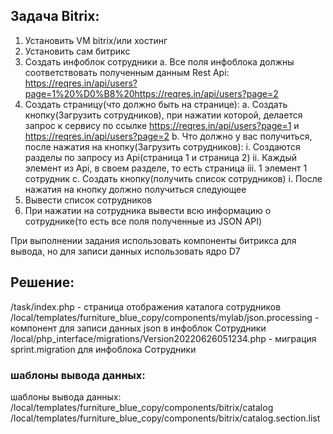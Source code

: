 
## Задача Bitrix:

1.	Установить VM bitrix/или хостинг
2.	Установить сам битрикс
3.	Создать инфоблок сотрудники
      a.	Все поля инфоблока должны соответствовать полученным данным Rest Api: https://reqres.in/api/users?page=1%20%D0%B8%20https://reqres.in/api/users?page=2
4.	Создать страницу(что должно быть на странице):
      a.	Создать кнопку(Загрузить сотрудников), при нажатии которой, делается запрос к сервису по ссылке https://reqres.in/api/users?page=1 и https://reqres.in/api/users?page=2
      b.	Что должно у вас получиться, после нажатия на кнопку(Загрузить сотрудников):
      i.	Создаются разделы по запросу из Api(страница 1 и страница 2)
      ii.	Каждый элемент из Api, в своем разделе, то есть страница
      iii.	1 элемент 1 сотрудник
      c.	Создать кнопку(получить список сотрудников)
      i.	После нажатия на кнопку должно получиться следующее
1.	Вывести список сотрудников
2.	При нажатии на сотрудника вывести всю информацию о сотруднике(то есть все поля полученные из JSON API)

При выполнении задания использовать компоненты битрикса для вывода, но для записи данных использовать ядро D7

## Решение:
/task/index.php  - страница отображения каталога сотрудников
/local/templates/furniture_blue_copy/components/mylab/json.processing - компонент для записи данных json в инфоблок Сотрудники
/local/php_interface/migrations/Version20220626051234.php - миграция sprint.migration для инфоблока Сотрудники

<b><h3>шаблоны вывода данных:</h3></b>
шаблоны вывода данных:
/local/templates/furniture_blue_copy/components/bitrix/catalog
/local/templates/furniture_blue_copy/components/bitrix/catalog.section.list




